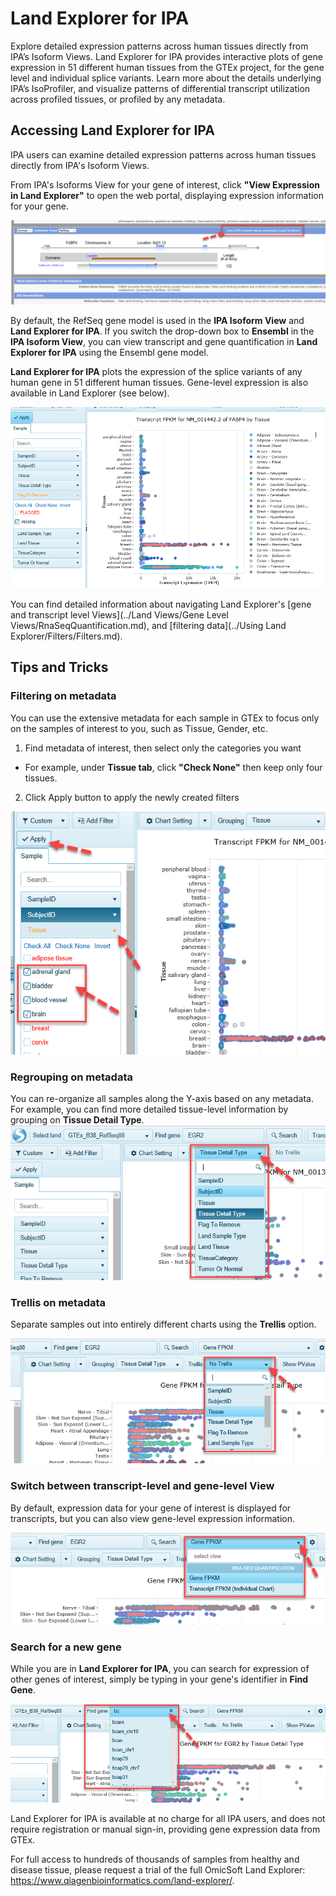 # Land Explorer for IPA

Explore detailed expression patterns across human tissues directly from IPA’s Isoform Views. Land Explorer for IPA provides interactive plots of gene expression in 51 different human tissues from the GTEx project, for the gene level and individual splice variants. Learn more about the details underlying IPA’s IsoProfiler, and visualize patterns of differential transcript utilization across profiled tissues, or profiled by any metadata.

## Accessing Land Explorer for IPA

IPA users can examine detailed expression patterns across human tissues directly from IPA's Isoform Views.

From IPA's Isoforms View for your gene of interest, click **"View Expression in Land Explorer"** to open the web portal, displaying expression information for your gene.

![image_Isoforms2GTEx](../images/Isoforms2GTEx.png)

By default, the RefSeq gene model is used in the **IPA Isoform View** and **Land Explorer for IPA**. If you switch the drop-down box to **Ensembl** in the **IPA Isoform View**, you can view transcript and gene quantification in **Land Explorer for IPA** using the Ensembl gene model.

**Land Explorer for IPA** plots the expression of the splice variants of any human gene in 51 different human tissues. Gene-level expression is also available in Land Explorer (see below).

![image_ipa_in_landexplorer](../images/Ipa_in_landexplorer.png)

You can find detailed information about navigating Land Explorer's [gene and transcript level Views](../Land Views/Gene Level Views/RnaSeqQuantification.md),
and [filtering data](../Using Land Explorer/Filters/Filters.md).

## Tips and Tricks

###	Filtering on metadata

You can use the extensive metadata for each sample in GTEx to focus only on the samples of interest to you, such as Tissue, Gender, etc.

 1.	Find metadata of interest, then select only the categories you want
 * For example, under **Tissue tab**, click **"Check None"** then keep only four tissues.
 2.  Click Apply button to apply the newly created filters

![image_ApplyFilters_IPA_png](../images/ApplyFilters_IPA.png)

### Regrouping on metadata
You can re-organize all samples along the Y-axis based on any metadata. For example, you can find more detailed tissue-level information by grouping on **Tissue Detail Type**. 
 ![image_IPA_regroup_png](../images/IPA_regroup.png)

###	Trellis on metadata
Separate samples out into entirely different charts using the **Trellis** option.

 ![image_IPA_trellis_png](../images/IPA_trellis.png)

### Switch between transcript-level and gene-level View
By default, expression data for your gene of interest is displayed for transcripts, but you can also view gene-level expression information.

 ![image_IPA_switch_Gene_transcript_png](../images/IPA_switch_Gene_transcript.png)

###	Search for a new gene
While you are in **Land Explorer for IPA**, you can search for expression of other genes of interest, simply be typing in your gene's identifier in **Find Gene**.

 ![image_IPA_search_new_gene_png](../images/IPA_search_new_gene.png)

Land Explorer for IPA is available at no charge for all IPA users, and does not require registration or manual sign-in, providing gene expression data from GTEx. 

For full access to hundreds of thousands of samples from healthy and disease tissue, please request a trial of the full OmicSoft Land Explorer: https://www.qiagenbioinformatics.com/land-explorer/.
